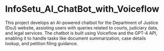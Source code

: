 # InfoSetu_AI_ChatBot_with_Voiceflow
This project develops an AI-powered chatbot for the Department of Justice (DoJ) website, assisting users with queries related to courts, judiciary data, and legal services. The chatbot is built using Voiceflow and the GPT-4 API, enabling it to handle tasks like document summarization, case details lookup, and petition filing guidance.
